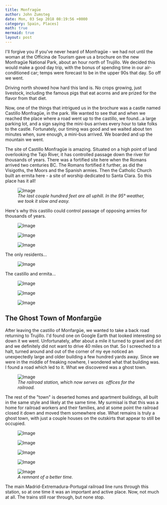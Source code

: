 ```yaml
---
title: Monfragüe
author: John Zumsteg
date: Mon, 03 Sep 2018 08:19:56 +0000
category: Spain, Places]
math: true
mermaid: true
layout: post
---
```

I'll forgive you if you've never heard of Monfragüe - we had not until the woman at the Officina de Tourism gave us a brochure on the new Monfragüe National Park, about an hour north of Trujillo. We decided this would make a good day trip, with the bonus of spending time in our air-conditioned car; temps were forecast to be in the upper 90s that day. So off we went.

Driving north showed how hard this land is. No crops growing, just livestock, including the famous pigs that eat acorns and are prized for the flavor from that diet.

Now, one of the things that intrigued us in the brochure was a castle named Castillo Monfragüe, in the park. We wanted to see that and when we reached the place where a road went up to the castillo, we found...a large parking lot, and a sign saying the mini-bus arrives every hour to take folks to the castle. Fortunately, our timing was good and we waited about ten minutes when, sure enough, a mini-bus arrived. We boarded and up the mountain we went.

The site of Castillo Monfragüe is amazing. Situated on a high point of land overlooking the Tajo River, it has controlled passage down the river for thousands of years. There was a fortified site here when the Romans arrived two centuries BC. The Romans fortified it further, as did the Visigoths, the Moors and the Spanish armies. Then the Catholic Church built an ermita here - a site of worship dedicated to Santa Clara. So this place has it all!

<figure>
	<img src="{{"/assets/images/2018/09/DSC04860.jpg" | prepend: site.baseurl | prepend: site.url }}" alt="Image" />
	<figcaption><em>The last couple hundred feet are all uphill. In the 95° weather, we took it slow and easy.</em></figcaption>
</figure>



Here's why this castillo could control passage of opposing armies for thousands of years.

<figure>
	<img src="{{"/assets/images/2018/09/DSC04871.jpg" | prepend: site.baseurl | prepend: site.url }}" alt="Image" />
	<figcaption></figcaption>
</figure>

 <figure>
	<img src="{{"/assets/images/2018/09/DSC04861.jpg" | prepend: site.baseurl | prepend: site.url }}" alt="Image" />
	<figcaption></figcaption>
</figure>

 <figure>
	<img src="{{"/assets/images/2018/09/DSC04874.jpg" | prepend: site.baseurl | prepend: site.url }}" alt="Image" />
	<figcaption></figcaption>
</figure>

The only residents...

<figure>
	<img src="{{"/assets/images/2018/09/DSC04862.jpg" | prepend: site.baseurl | prepend: site.url }}" alt="Image" />
	<figcaption></figcaption>
</figure>

The castillo and ermita...

<figure>
	<img src="{{"/assets/images/2018/09/DSC04883.jpg" | prepend: site.baseurl | prepend: site.url }}" alt="Image" />
	<figcaption></figcaption>
</figure>

 <figure>
	<img src="{{"/assets/images/2018/09/DSC04880-1.jpg" | prepend: site.baseurl | prepend: site.url }}" alt="Image" />
	<figcaption></figcaption>
</figure>

 <figure>
	<img src="{{"/assets/images/2018/09/DSC04876.jpg" | prepend: site.baseurl | prepend: site.url }}" alt="Image" />
	<figcaption></figcaption>
</figure>

<code id="envira_shortcode_id_5740"></code>
<h2>The Ghost Town of Monfargüe</h2>
After leaving the castillo of Monfargüe, we wanted to take a back road returning to Trujillo. I'd found one on Google Earth that looked interesting so down it we went. Unfortunately, after about a mile it turned to gravel and dirt and we definitely did not want to drive 40 miles on that. So I screeched to a halt, turned around and out of the corner of my eye noticed an unexpectedly large and older building a few hundred yards away. Since we were in the middle of freaking nowhere, I wondered what that building was. I found a road which led to it. What we discovered was a ghost town.

<figure>
	<img src="{{"/assets/images/2018/09/DSC04886-1.jpg" | prepend: site.baseurl | prepend: site.url }}" alt="Image" />
	<figcaption><em>The railroad station, which now serves as  offices for the railroad.</em></figcaption>
</figure>



The rest of the "town" is deserted homes and apartment buildings, all built in the same style and likely at the same time. My surmisal is that this was a home for railroad workers and their families, and at some point the railroad closed it down and moved them somewhere else. What remains is truly a ghost town, with just a couple houses on the outskirts that appear to still be occupied.
<figure>
	<img src="{{"/assets/images/2018/09/DSC04887-1.jpg" | prepend: site.baseurl | prepend: site.url }}" alt="Image" />
	<figcaption></figcaption>
</figure>


<figure>
	<img src="{{"/assets/images/2018/09/DSC04890-1.jpg" | prepend: site.baseurl | prepend: site.url }}" alt="Image" />
	<figcaption></figcaption>
</figure>



<figure>
	<img src="{{"/assets/images/2018/09/DSC04889-1.jpg" | prepend: site.baseurl | prepend: site.url }}" alt="Image" />
	<figcaption></figcaption>
</figure>



<figure>
	<img src="{{"/assets/images/2018/09/DSC04888-1.jpg" | prepend: site.baseurl | prepend: site.url }}" alt="Image" />
	<figcaption></figcaption>
</figure>



<figure>
	<img src="{{"/assets/images/2018/09/DSC04892-1.jpg" | prepend: site.baseurl | prepend: site.url }}" alt="Image" />
	<figcaption><em>A remnant of a better time.</em></figcaption>
</figure>



The main Madrid-Extremadura-Portugal railroad line runs through this station, so at one time it was an important and active place. Now, not much at all. The trains still roar through, but none stop.
